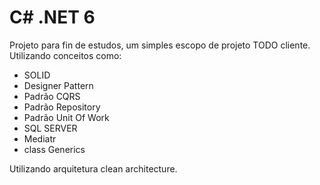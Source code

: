 # C# .NET 6

Projeto para fin de estudos, um simples escopo de projeto TODO cliente.
Utilizando conceitos como:
  - SOLID
  - Designer Pattern
  - Padrão CQRS
  - Padrão Repository
  - Padrão Unit Of Work
  - SQL SERVER
  - Mediatr
  - class Generics
 
Utilizando arquitetura clean architecture.
